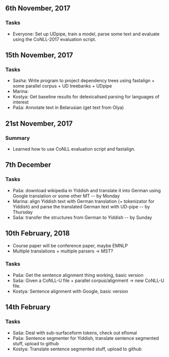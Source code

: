 ## 6th November, 2017

### Tasks

* Everyone: Set up UDpipe, train a model, parse some text and evaluate using the CoNLL-2017 evaluation script.

## 15th November, 2017

### Tasks

* Sasha: Write program to project dependency trees using fastalign + some parallel corpus + UD treebanks + UDpipe
* Marina: 
* Kostya: Get baseline results for delexicalised parsing for languages of interest
* Paša: Annotate text in Belarusian (get text from Olya)

## 21st November, 2017

### Summary

* Learned how to use CoNLL evaluation script and fastalign.

## 7th December

### Tasks

* Paša: download wikipedia in Yiddish and translate it into German using Google translation or some other MT -- by Monday
* Marina: align Yiddish text with German translation (+ tokenizator for Yiddish) and parse the translated German text with UD-pipe  -- by Thursday
* Saša: transfer the structures from German to Yiddish -- by Sunday

## 10th February, 2018

* Course paper will be conference paper, maybe EMNLP
* Multiple translations + multiple parsers -> MST? 

### Tasks 

* Paša: Get the sentence alignment thing working, basic version
* Saša: Given a CoNLL-U file + parallel corpus/alignment -> new CoNLL-U file.
* Kostya: Sentence alignment with Google, basic version

## 14th February

### Tasks

* Saša: Deal with sub-surfaceform tokens, check out eflomal
* Paša: Sentence segmenter for Yiddish, translate sentence segmented stuff, upload to github
* Kostya: Translate sentence segmented stuff, upload to github
